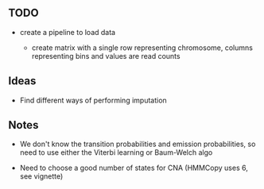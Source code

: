 ## TODO

- create a pipeline to load data

    - create matrix with a single row representing chromosome, columns representing bins and values are read counts
    

## Ideas

- Find different ways of performing imputation


## Notes

- We don't know the transition probabilities and emission probabilities, 
so need to use either the Viterbi learning or Baum-Welch algo
  
- Need to choose a good number of states for CNA (HMMCopy uses 6, see vignette)